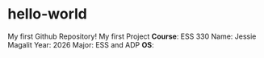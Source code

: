 # hello-world
My first Github Repository!
My first Project
**Course**: ESS 330
Name: Jessie Magalit
Year: 2026
Major: ESS and ADP
**OS**: